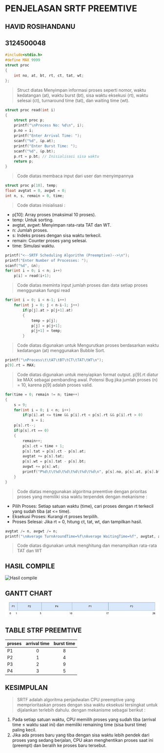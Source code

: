 # PENJELASAN SRTF PREEMTIVE

## HAVID ROSIHANDANU 
## 3124500048

```c
#include<stdio.h>
#define MAX 9999
struct proc
{
    int no, at, bt, rt, ct, tat, wt;
};
```
> Struct diatas Menyimpan informasi proses seperti nomor, waktu kedatangan (at), waktu burst (bt), sisa waktu eksekusi (rt), waktu selesai (ct), turnaround time (tat), dan waiting time (wt).

```c
struct proc read(int i)
{
    struct proc p;
    printf("\nProcess No: %d\n", i);
    p.no = i;
    printf("Enter Arrival Time: ");
    scanf("%d", &p.at);
    printf("Enter Burst Time: ");
    scanf("%d", &p.bt);
    p.rt = p.bt; // Inisialisasi sisa waktu
    return p;
}
```
> Code diatas membaca input dari user dan menyimpannya 

```c
struct proc p[10], temp;
float avgtat = 0, avgwt = 0;
int n, s, remain = 0, time;
```
> Code diatas inisialisasi :
 * p[10]: Array proses (maksimal 10 proses).
 * temp: Untuk sorting.
 * avgtat, avgwt: Menyimpan rata-rata TAT dan WT.
 * n: Jumlah proses.
 * s: Indeks proses dengan sisa waktu terkecil.
 * remain: Counter proses yang selesai.
 * time: Simulasi waktu.

```c
printf("<--SRTF Scheduling Algorithm (Preemptive)-->\n");
printf("Enter Number of Processes: ");
scanf("%d", &n);
for(int i = 0; i < n; i++)
    p[i] = read(i+1);
```
> Code diatas meminta input jumlah proses dan data setiap proses menggunakan fungsi read

```c
for(int i = 0; i < n-1; i++)
    for(int j = 0; j < n-i-1; j++)    
        if(p[j].at > p[j+1].at)
        {
            temp = p[j];
            p[j] = p[j+1];
            p[j+1] = temp;
        }
```
> Code diatas digunakan untuk Mengurutkan proses berdasarkan waktu kedatangan (at) menggunakan Bubble Sort.

```c
printf("\nProcess\t\tAT\tBT\tCT\tTAT\tWT\n");
p[9].rt = MAX; 
```
> Code diatas digunakan untuk menyiapkan format output. p[9].rt diatur ke MAX sebagai pembanding awal. Potensi Bug jika jumlah proses (n) = 10, karena p[9] adalah proses valid.

```c
for(time = 0; remain != n; time++)
{
    s = 9;
    for(int i = 0; i < n; i++)
        if(p[i].at <= time && p[i].rt < p[s].rt && p[i].rt > 0)
            s = i;
    p[s].rt--;
    if(p[s].rt == 0)
    {
        remain++;
        p[s].ct = time + 1;
        p[s].tat = p[s].ct - p[s].at;
        avgtat += p[s].tat;
        p[s].wt = p[s].tat - p[s].bt;
        avgwt += p[s].wt;
        printf("P%d\t\t%d\t%d\t%d\t%d\t%d\n", p[s].no, p[s].at, p[s].bt, p[s].ct, p[s].tat, p[s].wt);
    }
}
```
> Code diatas menggunakan algoritma preemtive dengan prioritas proses yang memiliki sisa waktu terpendek dengan mekanisme : 
* Pilih Proses: Setiap satuan waktu (time), cari proses dengan rt terkecil yang sudah tiba (at <= time).
* Eksekusi Proses: Kurangi rt proses terpilih.
* Proses Selesai: Jika rt = 0, hitung ct, tat, wt, dan tampilkan hasil.

```c
avgtat /= n, avgwt /= n;
printf("\nAverage TurnAroundTime=%f\nAverage WaitingTime=%f", avgtat, avgwt);
```
> Code diatas digunakan untuk menghitung dan menampilkan rata-rata TAT dan WT

## HASIL COMPILE
![Hasil compile](asset/hasil-srtf.png)

## GANTT CHART
![Gantt chart](assets/srtf.png)

## TABLE STRF PREEMTIVE
| proses |arrival time | burst time  |
| :----- | :---------: | :---------: |
| P1     | 0           |8            |
| P2     | 1           |4            |
| P3     | 2           |9            |
| P4     | 3           |5            |

## KESIMPULAN 
> SRTF adalah algoritma penjadwalan CPU preemptive yang memprioritaskan proses dengan sisa waktu eksekusi tersingkat untuk dijalankan terlebih dahulu. dengan mekanisme sebagai berikut :
1. Pada setiap satuan waktu, CPU memilih proses yang sudah tiba (arrival time ≤ waktu saat ini) dan memiliki remaining time (sisa burst time) paling kecil.
2. Jika ada proses baru yang tiba dengan sisa waktu lebih pendek dari proses yang sedang berjalan, CPU akan menghentikan proses saat ini (preempt) dan beralih ke proses baru tersebut.